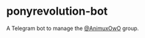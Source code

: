 ponyrevolution-bot
==================

A Telegram bot to manage the [@AnimuxOwO](https://t.me/AnimuxOwO) group.
